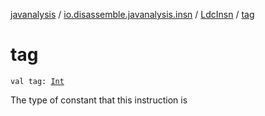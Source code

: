 [javanalysis](../../index.md) / [io.disassemble.javanalysis.insn](../index.md) / [LdcInsn](index.md) / [tag](./tag.md)

# tag

`val tag: `[`Int`](https://kotlinlang.org/api/latest/jvm/stdlib/kotlin/-int/index.html)

The type of constant that this instruction is

